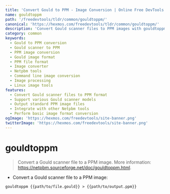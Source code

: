 ```yaml
---
title: 'Convert Gould to PPM - Image Conversion | Online Free DevTools by Hexmos'
name: gouldtoppm
path: '/freedevtools/tldr/common/gouldtoppm/'
canonical: 'https://hexmos.com/freedevtools/tldr/common/gouldtoppm/'
description: 'Convert Gould scanner files to PPM images with gouldtoppm. Easily transform image formats for wider compatibility. Free online tool, no registration required.'
category: common
keywords:
  - Gould to PPM conversion
  - Gould scanner to PPM
  - PPM image conversion
  - Gould image format
  - PPM file format
  - Image converter
  - Netpbm tools
  - Command line image conversion
  - Image processing
  - Linux image tools
features:
  - Convert Gould scanner files to PPM format
  - Support various Gould scanner models
  - Output standard PPM image files
  - Integrate with other Netpbm tools
  - Perform basic image format conversion
ogImage: 'https://hexmos.com/freedevtools/site-banner.png'
twitterImage: 'https://hexmos.com/freedevtools/site-banner.png'
---
```


# gouldtoppm

> Convert a Gould scanner file to a PPM image.
> More information: <https://netpbm.sourceforge.net/doc/gouldtoppm.html>.

- Convert a Gould scanner file to a PPM image:

`gouldtoppm {{path/to/file.gould}} > {{path/to/output.ppm}}`
